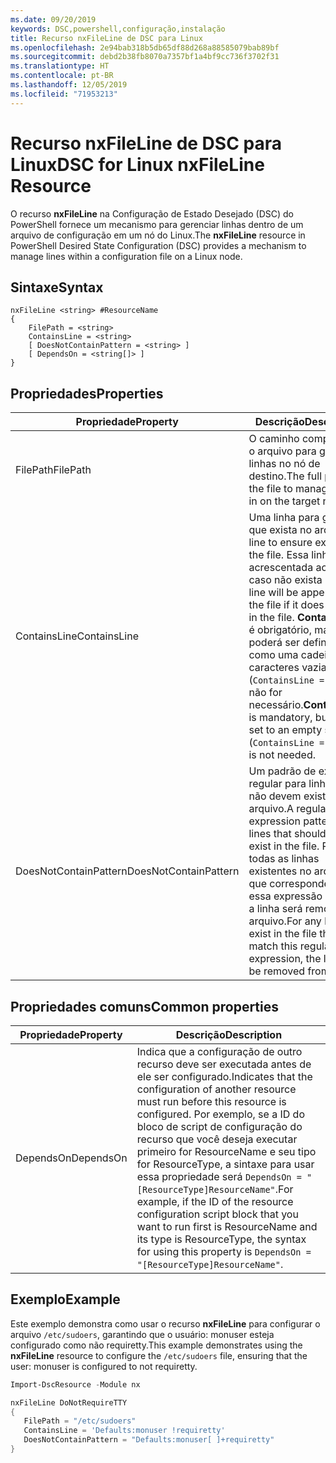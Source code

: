 ```yaml
---
ms.date: 09/20/2019
keywords: DSC,powershell,configuração,instalação
title: Recurso nxFileLine de DSC para Linux
ms.openlocfilehash: 2e94bab318b5db65df88d268a88585079bab89bf
ms.sourcegitcommit: debd2b38fb8070a7357bf1a4bf9cc736f3702f31
ms.translationtype: HT
ms.contentlocale: pt-BR
ms.lasthandoff: 12/05/2019
ms.locfileid: "71953213"
---
```

# <a name="dsc-for-linux-nxfileline-resource"></a><span data-ttu-id="c6b87-103">Recurso nxFileLine de DSC para Linux</span><span class="sxs-lookup"><span data-stu-id="c6b87-103">DSC for Linux nxFileLine Resource</span></span>

<span data-ttu-id="c6b87-104">O recurso **nxFileLine** na Configuração de Estado Desejado (DSC) do PowerShell fornece um mecanismo para gerenciar linhas dentro de um arquivo de configuração em um nó do Linux.</span><span class="sxs-lookup"><span data-stu-id="c6b87-104">The **nxFileLine** resource in PowerShell Desired State Configuration (DSC) provides a mechanism to manage lines within a configuration file on a Linux node.</span></span>

## <a name="syntax"></a><span data-ttu-id="c6b87-105">Sintaxe</span><span class="sxs-lookup"><span data-stu-id="c6b87-105">Syntax</span></span>

```Syntax
nxFileLine <string> #ResourceName
{
    FilePath = <string>
    ContainsLine = <string>
    [ DoesNotContainPattern = <string> ]
    [ DependsOn = <string[]> ]
}
```

## <a name="properties"></a><span data-ttu-id="c6b87-106">Propriedades</span><span class="sxs-lookup"><span data-stu-id="c6b87-106">Properties</span></span>

|<span data-ttu-id="c6b87-107">Propriedade</span><span class="sxs-lookup"><span data-stu-id="c6b87-107">Property</span></span> |<span data-ttu-id="c6b87-108">Descrição</span><span class="sxs-lookup"><span data-stu-id="c6b87-108">Description</span></span> |
|---|---|
|<span data-ttu-id="c6b87-109">FilePath</span><span class="sxs-lookup"><span data-stu-id="c6b87-109">FilePath</span></span> |<span data-ttu-id="c6b87-110">O caminho completo até o arquivo para gerenciar linhas no nó de destino.</span><span class="sxs-lookup"><span data-stu-id="c6b87-110">The full path to the file to manage lines in on the target node.</span></span> |
|<span data-ttu-id="c6b87-111">ContainsLine</span><span class="sxs-lookup"><span data-stu-id="c6b87-111">ContainsLine</span></span> |<span data-ttu-id="c6b87-112">Uma linha para garantir que exista no arquivo.</span><span class="sxs-lookup"><span data-stu-id="c6b87-112">A line to ensure exists in the file.</span></span> <span data-ttu-id="c6b87-113">Essa linha será acrescentada ao arquivo caso não exista nele.</span><span class="sxs-lookup"><span data-stu-id="c6b87-113">This line will be appended to the file if it does not exist in the file.</span></span> <span data-ttu-id="c6b87-114">**ContainsLine** é obrigatório, mas poderá ser definido como uma cadeia de caracteres vazia (`ContainsLine = ""`) se não for necessário.</span><span class="sxs-lookup"><span data-stu-id="c6b87-114">**ContainsLine** is mandatory, but can be set to an empty string (`ContainsLine = ""`) if it is not needed.</span></span> |
|<span data-ttu-id="c6b87-115">DoesNotContainPattern</span><span class="sxs-lookup"><span data-stu-id="c6b87-115">DoesNotContainPattern</span></span> |<span data-ttu-id="c6b87-116">Um padrão de expressão regular para linhas que não devem existir no arquivo.</span><span class="sxs-lookup"><span data-stu-id="c6b87-116">A regular expression pattern for lines that should not exist in the file.</span></span> <span data-ttu-id="c6b87-117">Para todas as linhas existentes no arquivo que correspondem a essa expressão regular, a linha será removida do arquivo.</span><span class="sxs-lookup"><span data-stu-id="c6b87-117">For any lines that exist in the file that match this regular expression, the line will be removed from the file.</span></span> |

## <a name="common-properties"></a><span data-ttu-id="c6b87-118">Propriedades comuns</span><span class="sxs-lookup"><span data-stu-id="c6b87-118">Common properties</span></span>

|<span data-ttu-id="c6b87-119">Propriedade</span><span class="sxs-lookup"><span data-stu-id="c6b87-119">Property</span></span> |<span data-ttu-id="c6b87-120">Descrição</span><span class="sxs-lookup"><span data-stu-id="c6b87-120">Description</span></span> |
|---|---|
|<span data-ttu-id="c6b87-121">DependsOn</span><span class="sxs-lookup"><span data-stu-id="c6b87-121">DependsOn</span></span> |<span data-ttu-id="c6b87-122">Indica que a configuração de outro recurso deve ser executada antes de ele ser configurado.</span><span class="sxs-lookup"><span data-stu-id="c6b87-122">Indicates that the configuration of another resource must run before this resource is configured.</span></span> <span data-ttu-id="c6b87-123">Por exemplo, se a ID do bloco de script de configuração do recurso que você deseja executar primeiro for ResourceName e seu tipo for ResourceType, a sintaxe para usar essa propriedade será `DependsOn = "[ResourceType]ResourceName"`.</span><span class="sxs-lookup"><span data-stu-id="c6b87-123">For example, if the ID of the resource configuration script block that you want to run first is ResourceName and its type is ResourceType, the syntax for using this property is `DependsOn = "[ResourceType]ResourceName"`.</span></span> |

## <a name="example"></a><span data-ttu-id="c6b87-124">Exemplo</span><span class="sxs-lookup"><span data-stu-id="c6b87-124">Example</span></span>

<span data-ttu-id="c6b87-125">Este exemplo demonstra como usar o recurso **nxFileLine** para configurar o arquivo `/etc/sudoers`, garantindo que o usuário: monuser esteja configurado como não requiretty.</span><span class="sxs-lookup"><span data-stu-id="c6b87-125">This example demonstrates using the **nxFileLine** resource to configure the `/etc/sudoers` file, ensuring that the user: monuser is configured to not requiretty.</span></span>

```powershell
Import-DscResource -Module nx

nxFileLine DoNotRequireTTY
{
   FilePath = "/etc/sudoers"
   ContainsLine = 'Defaults:monuser !requiretty'
   DoesNotContainPattern = "Defaults:monuser[ ]+requiretty"
}
```